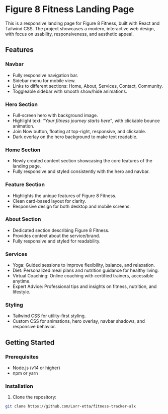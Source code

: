 # Figure 8 Fitness Landing Page

This is a responsive landing page for Figure 8 Fitness, built with React and Tailwind CSS. The project showcases a modern, interactive web design, with focus on usability, responsiveness, and aesthetic appeal.

## Features

### Navbar
- Fully responsive navigation bar.
- Sidebar menu for mobile view.
- Links to different sections: Home, About, Services, Contact, Community.
- Toggleable sidebar with smooth show/hide animations.

### Hero Section
- Full-screen hero with background image.
- Highlight text: *“Your fitness journey starts here”*, with clickable bounce animation.
- Join Now button, floating at top-right, responsive, and clickable.
- Dark overlay on the hero background to make text readable.

### Home Section
- Newly created content section showcasing the core features of the landing page.
- Fully responsive and styled consistently with the hero and navbar.

### Feature Section
- Highlights the unique features of Figure 8 Fitness.
- Clean card-based layout for clarity.
- Responsive design for both desktop and mobile screens.

### About Section
- Dedicated section describing Figure 8 Fitness.
- Provides context about the service/brand.
- Fully responsive and styled for readability.

### Services
- Yoga: Guided sessions to improve flexibility, balance, and relaxation.  
- Diet: Personalized meal plans and nutrition guidance for healthy living.  
- Virtual Coaching: Online coaching with certified trainers, accessible anytime.  
- Expert Advice: Professional tips and insights on fitness, nutrition, and lifestyle.

### Styling
- Tailwind CSS for utility-first styling.
- Custom CSS for animations, hero overlay, navbar shadows, and responsive behavior.

## Getting Started

### Prerequisites
- Node.js (v14 or higher)
- npm or yarn

### Installation
1. Clone the repository:
```bash
git clone https://github.com/Lorr-etta/fitness-tracker-alx